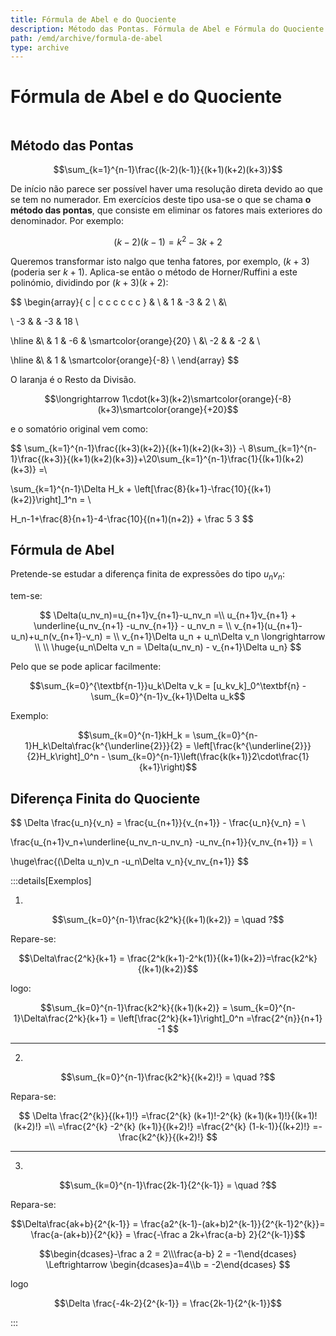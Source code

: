 ```yaml
---
title: Fórmula de Abel e do Quociente
description: Método das Pontas. Fórmula de Abel e Fórmula do Quociente. Exemplos.
path: /emd/archive/formula-de-abel
type: archive
---
```


# Fórmula de Abel e do Quociente

```toc

```

## Método das Pontas

$$\sum_{k=1}^{n-1}\frac{(k-2)(k-1)}{(k+1)(k+2)(k+3)}$$

De início não parece ser possível haver uma resolução direta devido ao que se tem no numerador. Em exercícios deste tipo usa-se o que se chama **o método das pontas**, que consiste em eliminar os fatores mais exteriores do denominador. Por exemplo:

$$(k-2)(k-1)=k^2-3k+2$$

Queremos transformar isto nalgo que tenha fatores, por exemplo, $(k+3)$ (poderia ser $k+1$). Aplica-se então o método de Horner/Ruffini a este polinómio, dividindo por $(k+3)(k+2)$:

$$
\begin{array}{ c | c c c c c c }
& \\
& 1 & -3 & 2 \\
&\\

\ -3 &  & -3 & 18  \\

\hline &\\
& 1 & -6 & \smartcolor{orange}{20} \\
&\\
-2 &  & -2 & \\

\hline &\\
& 1 & \smartcolor{orange}{-8}  \\
\end{array}
$$

O laranja é o Resto da Divisão.

$$\longrightarrow 1\cdot(k+3)(k+2)\smartcolor{orange}{-8}(k+3)\smartcolor{orange}{+20}$$

e o somatório original vem como:

$$
\sum_{k=1}^{n-1}\frac{(k+3)(k+2)}{(k+1)(k+2)(k+3)} -\\ 8\sum_{k=1}^{n-1}\frac{(k+3)}{(k+1)(k+2)(k+3)}+\\20\sum_{k=1}^{n-1}\frac{1}{(k+1)(k+2)(k+3)} =\\

\sum_{k=1}^{n-1}\Delta H_k + \left[\frac{8}{k+1}-\frac{10}{(k+1)(k+2)}\right]_1^n = \\

H_n-1+\frac{8}{n+1}-4-\frac{10}{(n+1)(n+2)} + \frac 5 3
$$

## Fórmula de Abel

Pretende-se estudar a diferença finita de expressões do tipo $u_n v_n$:

tem-se:

$$
\Delta(u_nv_n)=u_{n+1}v_{n+1}-u_nv_n =\\
u_{n+1}v_{n+1} + \underline{u_nv_{n+1} -u_nv_{n+1}} - u_nv_n = \\
v_{n+1}(u_{n+1}-u_n)+u_n(v_{n+1}-v_n) = \\
v_{n+1}\Delta u_n + u_n\Delta v_n \longrightarrow \\
\\
\huge{u_n\Delta v_n = \Delta(u_nv_n) - v_{n+1}\Delta u_n}
$$

Pelo que se pode aplicar facilmente:

$$\sum_{k=0}^{\textbf{n-1}}u_k\Delta v_k = [u_kv_k]_0^\textbf{n} - \sum_{k=0}^{n-1}v_{k+1}\Delta u_k$$

Exemplo:

$$\sum_{k=0}^{n-1}kH_k = \sum_{k=0}^{n-1}H_k\Delta\frac{k^{\underline{2}}}{2} = \left[\frac{k^{\underline{2}}}{2}H_k\right]_0^n - \sum_{k=0}^{n-1}\left(\frac{k(k+1)}2\cdot\frac{1}{k+1}\right)$$

## Diferença Finita do Quociente

$$
\Delta \frac{u_n}{v_n} = \frac{u_{n+1}}{v_{n+1}} - \frac{u_n}{v_n} = \\

\frac{u_{n+1}v_n+\underline{u_nv_n-u_nv_n} -u_nv_{n+1}}{v_nv_{n+1}} = \\

\huge\frac{(\Delta u_n)v_n -u_n\Delta v_n}{v_nv_{n+1}}
$$

:::details[Exemplos]

1.

$$\sum_{k=0}^{n-1}\frac{k2^k}{(k+1)(k+2)} = \quad ?$$

Repare-se:

$$\Delta\frac{2^k}{k+1} = \frac{2^k(k+1)-2^k(1)}{(k+1)(k+2)}=\frac{k2^k}{(k+1)(k+2)}$$

logo:

$$\sum_{k=0}^{n-1}\frac{k2^k}{(k+1)(k+2)} = \sum_{k=0}^{n-1}\Delta\frac{2^k}{k+1} = \left[\frac{2^k}{k+1}\right]_0^n =\frac{2^{n}}{n+1} -1 $$

---

2.

$$\sum_{k=0}^{n-1}\frac{k2^k}{(k+2)!} = \quad ?$$

Repara-se:

$$
\Delta \frac{2^{k}}{(k+1)!} =\frac{2^{k} (k+1)!-2^{k} (k+1)(k+1)!}{(k+1)!(k+2)!} =\\
=\frac{2^{k} -2^{k} (k+1)}{(k+2)!} =\frac{2^{k} (1-k-1)}{(k+2)!} =-\frac{k2^{k}}{(k+2)!}
$$

---

3.

$$\sum_{k=0}^{n-1}\frac{2k-1}{2^{k-1}} = \quad ?$$

Repara-se:

$$\Delta\frac{ak+b}{2^{k-1}} = \frac{a2^{k-1}-(ak+b)2^{k-1}}{2^{k-1}2^{k}}= \frac{a-(ak+b)}{2^{k}} = \frac{-\frac a 2k+\frac{a-b} 2}{2^{k-1}}$$

$$\begin{dcases}-\frac a 2 = 2\\\frac{a-b} 2 = -1\end{dcases} \Leftrightarrow  \begin{dcases}a=4\\b = -2\end{dcases} $$

logo

$$\Delta \frac{-4k-2}{2^{k-1}} = \frac{2k-1}{2^{k-1}}$$

:::
